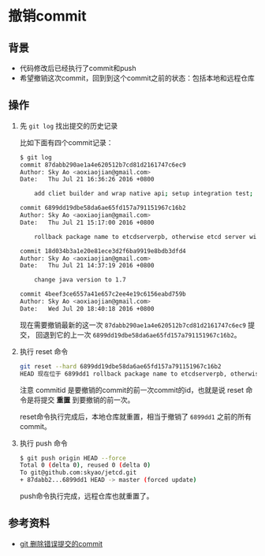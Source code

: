 # 撤销commit

## 背景

- 代码修改后已经执行了commit和push
- 希望撤销这次commit，回到到这个commit之前的状态：包括本地和远程仓库

## 操作

1. 先 `git log` 找出提交的历史记录

	比如下面有四个commit记录：

	```bash
    $ git log
    commit 87dabb290ae1a4e620512b7cd81d2161747c6ec9
    Author: Sky Ao <aoxiaojian@gmail.com>
    Date:   Thu Jul 21 16:36:26 2016 +0800

        add cliet builder and wrap native api; setup integration test; add first unit test case and integration test case

    commit 6899dd19dbe58da6ae65fd157a791151967c16b2
    Author: Sky Ao <aoxiaojian@gmail.com>
    Date:   Thu Jul 21 15:17:00 2016 +0800

        rollback package name to etcdserverpb, otherwise etcd server will reject the request

    commit 18d034b3a1e20e81ece3d2f6ba9919e8bdb3dfd4
    Author: Sky Ao <aoxiaojian@gmail.com>
    Date:   Thu Jul 21 14:37:19 2016 +0800

        change java version to 1.7

    commit 4beef3ce6557a41e657c2ee4e19c6156eabd759b
    Author: Sky Ao <aoxiaojian@gmail.com>
    Date:   Wed Jul 20 18:40:18 2016 +0800
	```

	现在需要撤销最新的这一次 `87dabb290ae1a4e620512b7cd81d2161747c6ec9` 提交， 回退到它的上一次 `6899dd19dbe58da6ae65fd157a791151967c16b2`。

2. 执行 reset 命令

	```bash
    git reset --hard 6899dd19dbe58da6ae65fd157a791151967c16b2
    HEAD 现在位于 6899dd1 rollback package name to etcdserverpb, otherwise etcd server will reject the request
	```

	注意 commitid 是要撤销的commit的前一次commit的id，也就是说 reset 命令是将提交 **重置** 到要撤销的前一次。

    reset命令执行完成后，本地仓库就重置，相当于撤销了 `6899dd1` 之前的所有commit。

3. 执行 push 命令

	```bash
    $ git push origin HEAD --force
    Total 0 (delta 0), reused 0 (delta 0)
    To git@github.com:skyao/jetcd.git
    + 87dabb2...6899dd1 HEAD -> master (forced update)
	```

	push命令执行完成，远程仓库也就重置了。

## 参考资料

- [git 删除错误提交的commit](https://www.douban.com/note/189603387/)